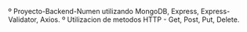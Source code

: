 º Proyecto-Backend-Numen utilizando MongoDB, Express, Express-Validator, Axios.
º Utilizacion de metodos HTTP - Get, Post, Put, Delete.
